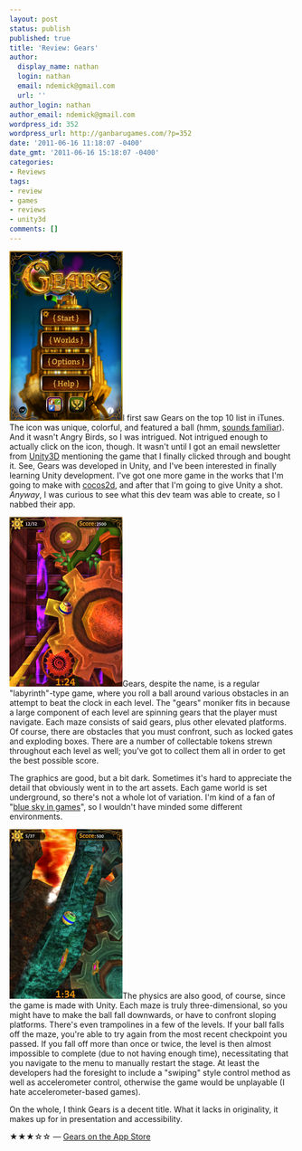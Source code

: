 ```yaml
---
layout: post
status: publish
published: true
title: 'Review: Gears'
author:
  display_name: nathan
  login: nathan
  email: ndemick@gmail.com
  url: ''
author_login: nathan
author_email: ndemick@gmail.com
wordpress_id: 352
wordpress_url: http://ganbarugames.com/?p=352
date: '2011-06-16 11:18:07 -0400'
date_gmt: '2011-06-16 15:18:07 -0400'
categories:
- Reviews
tags:
- review
- games
- reviews
- unity3d
comments: []
---
```

<p><a href="/assets/uploads/2011/06/gears-title-screen.png"><img src="/assets/uploads/2011/06/gears-title-screen-200x300.png" alt="" title="Gears Title Screen" width="200" height="300" class="alignright size-medium wp-image-360" /></a>I first saw Gears on the top 10 list in iTunes. The icon was unique, colorful, and featured a ball (hmm, <a href="/revolve-ball/">sounds familiar</a>). And it wasn't Angry Birds, so I was intrigued. Not intrigued enough to actually click on the icon, though. It wasn't until I got an email newsletter from <a href="http://unity3d.com/">Unity3D</a> mentioning the game that I finally clicked through and bought it. See, Gears was developed in Unity, and I've been interested in finally learning Unity development. I've got one more game in the works that I'm going to make with <a href="http://www.cocos2d-iphone.org/">cocos2d</a>, and after that I'm going to give Unity a shot. <em>Anyway</em>, I was curious to see what this dev team was able to create, so I nabbed their app.</p>
<p><a href="/assets/uploads/2011/06/gears-one.png"><img src="/assets/uploads/2011/06/gears-one-200x300.png" alt="" title="Gears Screenshot (1/2)" width="200" height="300" class="alignleft size-medium wp-image-363" /></a>Gears, despite the name, is a regular "labyrinth"-type game, where you roll a ball around various obstacles in an attempt to beat the clock in each level. The "gears" moniker fits in because a large component of each level are spinning gears that the player must navigate. Each maze consists of said gears, plus other elevated platforms. Of course, there are obstacles that you must confront, such as locked gates and exploding boxes. There are a number of collectable tokens strewn throughout each level as well; you've got to collect them all in order to get the best possible score.</p>
<p>The graphics are good, but a bit dark. Sometimes it's hard to appreciate the detail that obviously went in to the art assets. Each game world is set underground, so there's not a whole lot of variation. I'm kind of a fan of "<a href="http://www.ukresistance.co.uk/2005/11/blue-sky-in-games-campaign-launched.html">blue sky in games</a>", so I wouldn't have minded some different environments. </p>
<p><a href="/assets/uploads/2011/06/gears-two.png"><img src="/assets/uploads/2011/06/gears-two-200x300.png" alt="" title="Gears Screenshot (2/2)" width="200" height="300" class="alignright size-medium wp-image-364" /></a>The physics are also good, of course, since the game is made with Unity. Each maze is truly three-dimensional, so you might have to make the ball fall downwards, or have to confront sloping platforms. There's even trampolines in a few of the levels. If your ball falls off the maze, you're able to try again from the most recent checkpoint you passed. If you fall off more than once or twice, the level is then almost impossible to complete (due to not having enough time), necessitating that you navigate to the menu to manually restart the stage. At least the developers had the foresight to include a "swiping" style control method as well as accelerometer control, otherwise the game would be unplayable (I hate accelerometer-based games). </p>
<p>On the whole, I think Gears is a decent title. What it lacks in originality, it makes up for in presentation and accessibility.</p>
<p>★★★☆☆ &mdash; <a href="http://itunes.apple.com/us/app/gears/id399409305?mt=8" title="Gears on the App Store">Gears on the App Store</a></p>
